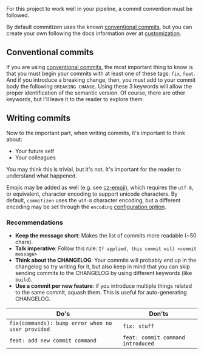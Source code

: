 For this project to work well in your pipeline, a commit convention must be followed.

By default commitizen uses the known [conventional commits][conventional_commits], but
you can create your own following the docs information over at
[customization][customization].

## Conventional commits

If you are using [conventional commits][conventional_commits], the most important
thing to know is that you must begin your commits with at least one of these tags:
`fix`, `feat`. And if you introduce a breaking change, then, you must
add to your commit body the following `BREAKING CHANGE`.
Using these 3 keywords will allow the proper identification of the semantic version.
Of course, there are other keywords, but I'll leave it to the reader to explore them.

## Writing commits

Now to the important part, when writing commits, it's important to think about:

- Your future self
- Your colleagues

You may think this is trivial, but it's not. It's important for the reader to
understand what happened.

Emojis may be added as well (e.g. see [cz-emoji][cz_emoji]), which requires the `utf-8`, or equivalent, character encoding to support unicode characters. By default, `commitizen` uses the `utf-8` character encoding, but a different encoding may be set through the `encoding` [configuration option][configuration].

### Recommendations

- **Keep the message short**: Makes the list of commits more readable (~50 chars).
- **Talk imperative**: Follow this rule: `If applied, this commit will <commit message>`
- **Think about the CHANGELOG**: Your commits will probably end up in the changelog
  so try writing for it, but also keep in mind that you can skip sending commits to the
  CHANGELOG by using different keywords (like `build`).
- **Use a commit per new feature**: if you introduce multiple things related to the same
  commit, squash them. This is useful for auto-generating CHANGELOG.

| Do's | Don'ts |
| ---- | ------ |
| `fix(commands): bump error when no user provided` | `fix: stuff` |
| `feat: add new commit command` | `feat: commit command introduced` |

[customization]: ../customization.md
[conventional_commits]: https://www.conventionalcommits.org
[cz_emoji]: https://commitizen-tools.github.io/commitizen/third-party-commitizen/#cz-emoji
[configuration]: ../config.md#encoding

